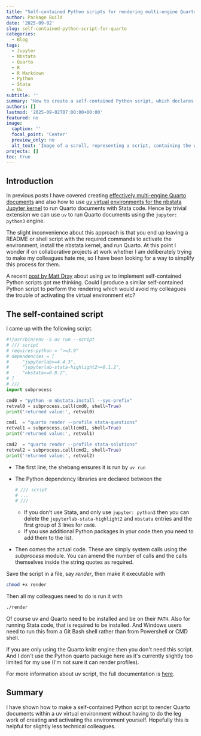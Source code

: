 ```yaml
---
title: "Self-contained Python scripts for rendering multi-engine Quarto documents"
author: Package Build
date: '2025-09-02'
slug: self-contained-python-script-for-quarto
categories:
  - Blog
tags:
  - Jupyter
  - Nbstata
  - Quarto
  - R
  - R Markdown
  - Python
  - Stata
  - Uv
subtitle: ''
summary: "How to create a self-contained Python script, which declares the dependencies for the virtual environment to run Jupyter, for rendering Quarto documents. This allows non-technical users to simply run a single command to setup and activate a virtual environment and have the Quarto document rendered for them."
authors: []
lastmod: '2025-09-02T07:00:00+00:00'
featured: no
image:
  caption: ''
  focal_point: 'Center'
  preview_only: no
  alt_text: 'Image of a scroll, representing a script, containing the word Quarto and the Python and Jupyter logos.'
projects: []
toc: true
---
```


## Introduction

In previous posts I have covered creating [effectively multi-engine Quarto documents](https://remlapmot.github.io/post/2025/multi-engine-quarto/) and also how to use [uv virtual environments for the nbstata Jupyter kernel](https://remlapmot.github.io/post/2025/nbstata-uv-venv/) to run Quarto documents with Stata code. Hence by trivial extension we can use `uv` to run Quarto documents using the `jupyter: python3` engine.

The slight inconvenience about this approach is that you end up leaving a README or shell script with the required commands to activate the environment, install the nbstata kernel, and run Quarto. At this point I wonder if on collaborative projects at work whether I am deliberately trying to make my colleagues hate me, so I have been looking for a way to simplify this process for them.

A recent [post by Matt Dray](https://www.rostrum.blog/posts/2025-08-11-uv-standalone/) about using uv to implement self-contained Python scripts got me thinking. Could I produce a similar self-contained Python script to perform the rendering which would avoid my colleagues the trouble of activating the virtual environment etc?

## The self-contained script

I came up with the following script.

```python
#!/usr/bin/env -S uv run --script
# /// script
# requires-python = ">=3.9"
# dependencies = [
#     "jupyterlab>=4.4.3",
#     "jupyterlab-stata-highlight2>=0.1.2",
#     "nbstata>=0.8.2",
# ]
# ///
import subprocess

cmd0 = "python -m nbstata.install --sys-prefix"
retval0 = subprocess.call(cmd0, shell=True)
print('returned value:', retval0)

cmd1  = "quarto render --profile stata-questions"
retval1 = subprocess.call(cmd1, shell=True)
print('returned value:', retval1)

cmd2  = "quarto render --profile stata-solutions"
retval2 = subprocess.call(cmd2, shell=True)
print('returned value:', retval2)
```

* The first line, the shebang ensures it is run by `uv run`
* The Python dependency libraries are declared between the
  ```python
  # /// script
  # ...
  # ///
  ```
  
  * If you don't use Stata, and only use `jupyter: python3` then you can delete the `jupyterlab-stata-highlight2` and `nbstata` entries and the first group of 3 lines for `cmd0`.
  * If you use additional Python packages in your code then you need to add them to the list.
* Then comes the actual code. These are simply system calls using the _subprocess_ module. You can amend the number of calls and the calls themselves inside the string quotes as required. 

Save the script in a file, say _render_, then make it executable with

```sh
chmod +x render
```

Then all my colleagues need to do is run it with

```sh
./render
```

Of course uv and Quarto need to be installed and be on their `PATH`. Also for running Stata code, that is required to be installed. And Windows users need to run this from a Git Bash shell rather than from Powershell or CMD shell.

If you are only using the Quarto knitr engine then you don't need this script. And I don't use the Python quarto package here as it's currently slightly too limited for my use (I'm not sure it can render profiles).

For more information about uv script, the full documentation is [here](https://docs.astral.sh/uv/guides/scripts/#creating-a-python-script).

## Summary

I have shown how to make a self-contained Python script to render Quarto documents within a uv virtual environment without having to do the leg work of creating and activating the environment yourself. Hopefully this is helpful for slightly less technical colleagues.
